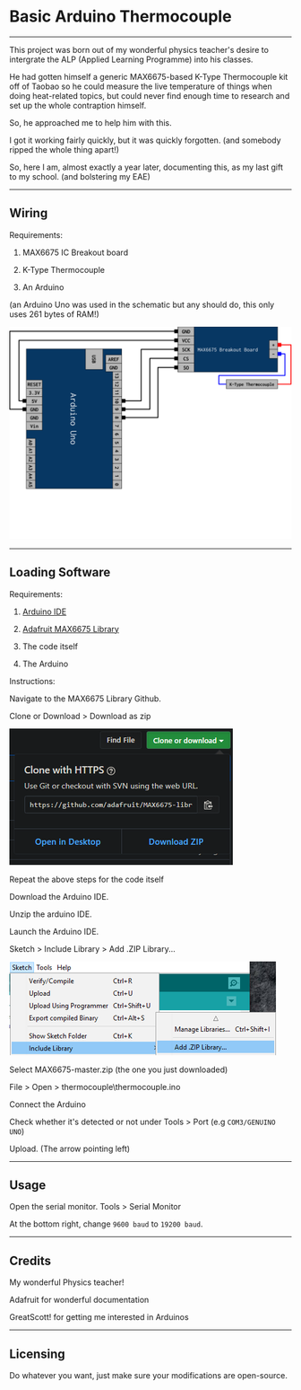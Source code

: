 # Basic Arduino Thermocouple

---

This project was born out of my wonderful physics teacher's desire to intergrate the ALP (Applied Learning Programme) into his classes.

He had gotten himself a generic MAX6675-based K-Type Thermocouple kit off of Taobao so he could measure the live temperature of things when doing heat-related topics, but could never find enough time to research and set up the whole contraption himself. 

So, he approached me to help him with this.

I got it working fairly quickly, but it was quickly forgotten. (and somebody ripped the whole thing apart!)

So, here I am, almost exactly a year later, documenting this, as my last gift to my school. (and bolstering my EAE)

---

## Wiring

Requirements:

1. MAX6675 IC Breakout board

2. K-Type Thermocouple

3. An Arduino

(an Arduino Uno was used in the schematic but any should do, this only uses 261 bytes of RAM!)

![schematic](schematic.svg)

---

## Loading Software

Requirements:

1. [Arduino IDE](https://www.arduino.cc/download_handler.php?f=/arduino-1.8.9-windows.zip)

2. [Adafruit MAX6675 Library](https://github.com/adafruit/MAX6675-library)

3. The code itself

4. The Arduino

Instructions:

Navigate to the MAX6675 Library Github.

Clone or Download > Download as zip

![img1](img1.png)



Repeat the above steps for the code itself

Download the Arduino IDE.

Unzip the arduino IDE.

Launch the Arduino IDE.

Sketch > Include Library > Add .ZIP Library...

![img2](img2.png)



Select MAX6675-master.zip (the one you just downloaded)

File > Open > thermocouple\thermocouple.ino 

Connect the Arduino

Check whether it's detected or not under
Tools > Port
(e.g `COM3/GENUINO UNO`)

Upload. (The arrow pointing left)

---

## Usage

Open the serial monitor.
Tools > Serial Monitor

At the bottom right, change `9600 baud` to `19200 baud`.

---

## Credits

My wonderful Physics teacher!

Adafruit for wonderful documentation

GreatScott! for getting me interested in Arduinos

---

## Licensing

Do whatever you want, just make sure your modifications are open-source.
